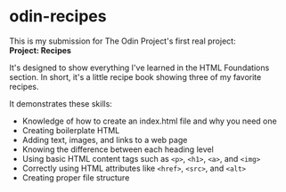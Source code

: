 # odin-recipes

This is my submission for The Odin Project's first real project:  
**Project: Recipes**  

It's designed to show everything I've learned in the HTML Foundations
section. In short, it's a little recipe book showing three of my
favorite recipes.

It demonstrates these skills:
- Knowledge of how to create an index.html file and why you need one
- Creating boilerplate HTML
- Adding text, images, and links to a web page
- Knowing the difference between each heading level
- Using basic HTML content tags such as `<p>`, `<h1>`, `<a>`, and `<img>`
- Correctly using HTML attributes like `<href>`, `<src>`, and `<alt>`
- Creating proper file structure